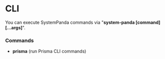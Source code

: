 # **CLI**
You can execute SystemPanda commands via "**system-panda [command] [...args]**".

### **Commands**
- **prisma** (run Prisma CLI commands)
